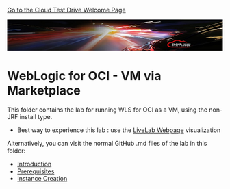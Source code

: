 [Go to the Cloud Test Drive Welcome Page](../../../readme.md)

![](../../../common/images/customer.logo2.png)

# WebLogic for OCI -  VM via Marketplace

This folder contains the lab for running WLS for OCI as a VM, using the non-JRF install type.



- Best way to experience this lab : use the [LiveLab Webpage](https://oracle.github.io/cloudtestdrive/AppDev/wls/ll-nonjrf) visualization



Alternatively, you can visit the normal GitHub .md files of the lab in this folder:

- [Introduction](wlscnonjrf_intro.md)
- [Prerequisites](wlscnonjrfprereq.md)
- [Instance Creation](wlscnonjrf.md)



